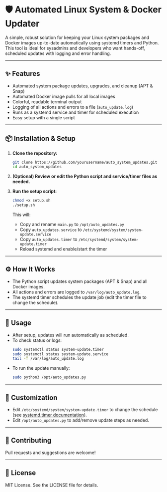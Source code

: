 # 🛡️ Automated Linux System & Docker Updater

A simple, robust solution for keeping your Linux system packages and Docker images up-to-date automatically using systemd timers and Python. This tool is ideal for sysadmins and developers who want hands-off, scheduled updates with logging and error handling.

---

## ✨ Features
- Automated system package updates, upgrades, and cleanup (APT & Snap)
- Automated Docker image pulls for all local images
- Colorful, readable terminal output
- Logging of all actions and errors to a file (`auto_update.log`)
- Runs as a systemd service and timer for scheduled execution
- Easy setup with a single script

---

## 📦 Installation & Setup

1. **Clone the repository:**
   ```sh
   git clone https://github.com/yourusername/auto_system_updates.git
   cd auto_system_updates
   ```

2. **(Optional) Review or edit the Python script and service/timer files as needed.**

3. **Run the setup script:**
   ```sh
   chmod +x setup.sh
   ./setup.sh
   ```
   This will:
   - Copy and rename `main.py` to `/opt/auto_updates.py`
   - Copy `auto_updates.service` to `/etc/systemd/system/system-update.service`
   - Copy `auto_updates.timer` to `/etc/systemd/system/system-update.timer`
   - Reload systemd and enable/start the timer

---

## ⚙️ How It Works
- The Python script updates system packages (APT & Snap) and all Docker images.
- All actions and errors are logged to `/var/log/auto_update.log`.
- The systemd timer schedules the update job (edit the timer file to change the schedule).

---

## 🚀 Usage
- After setup, updates will run automatically as scheduled.
- To check status or logs:
  ```sh
  sudo systemctl status system-update.timer
  sudo systemctl status system-update.service
  tail -f /var/log/auto_update.log
  ```
- To run the update manually:
  ```sh
  sudo python3 /opt/auto_updates.py
  ```

---

## 📝 Customization
- Edit `/etc/systemd/system/system-update.timer` to change the schedule (see [systemd.timer documentation](https://www.freedesktop.org/software/systemd/man/systemd.timer.html)).
- Edit `/opt/auto_updates.py` to add/remove update steps as needed.

---

## 🤝 Contributing
Pull requests and suggestions are welcome!

---

## 📄 License
MIT License. See the LICENSE file for details.
